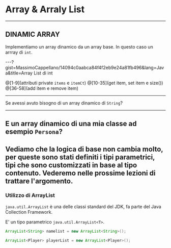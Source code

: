 # Array & Arraly List
---

## DINAMIC ARRAY
Implementiamo un array dinamico da un array base. In questo caso un arrray di `int`.

---?gist=MassimoCappellano/14094c0aabca84f4f2eb9e24a81fb496&lang=Java&title=Array List di int

@[1-9](attributi private `items` e `itemCt`)
@[10-35](get item, set item e size())
@[36-58](add item e remove item)

---
Se avessi avuto bisogno di un array dinamico di `String`?

---
E un array dinamico di una mia classe ad esempio `Persona`? 
---
Vediamo che la logica di base non cambia molto, per queste sono stati definiti i tipi parametrici, tipi che sono customizzati in base al tipo contenuto. Vederemo nelle prossime lezioni di trattare l'argomento.
---

### Utilizzo di ArrayList

`java.util.ArrayList` è una delle classi standard del JDK, fa parte del Java Collection Framework.

E' un tipo parametrico `java.util.ArrayList<T>`. 

```java
ArrayList<String> namelist = new ArrayList<String>();

ArrayList<Player> playerList = new ArrayList<Player>();
```
